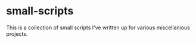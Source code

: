 # small-scripts
This is a collection of small scripts I've written up for various miscellanious projects.
